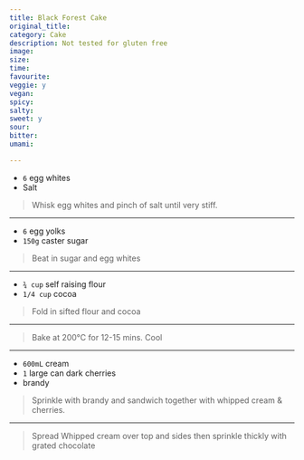 ```yaml
---
title: Black Forest Cake
original_title:
category: Cake
description: Not tested for gluten free
image:
size:
time:
favourite:
veggie: y
vegan:
spicy:
salty:
sweet: y
sour:
bitter:
umami:

---
```


* `6` egg whites
* Salt

>Whisk egg whites and pinch of salt until very stiff.

---

* `6` egg yolks
* `150g` caster sugar

>Beat in sugar and egg whites

---

* `¾ cup` self raising flour
* `1/4 cup` cocoa

>Fold in sifted flour and cocoa

---

>Bake at 200°C for 12-15 mins. Cool

---

* `600mL` cream
* `1` large can dark cherries
* brandy

>Sprinkle with brandy and sandwich together with whipped cream & cherries.

---

>Spread Whipped cream over top and sides then sprinkle thickly with grated chocolate